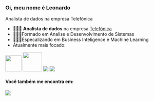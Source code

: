 ### Oi, meu nome é Leonardo
Analista de dados na empresa Telefônica

- 👨🏻‍💻 **Analista de dados** na empresa [Telefônica](https://www.telefonica.com.br/)
- 👨🏻‍🎓Formado em Analise e Desenvolvimento de Sistemas
- 👨🏻‍🏫Especalizando em Business Inteligence e Machine Learning
- Atualmente mais focado:

<div display = "inline">
<img width="50" height = "50" src="https://cdn.jsdelivr.net/gh/devicons/devicon/icons/python/python-original-wordmark.svg" />
<img width="60" height = "60" src="https://cdn.jsdelivr.net/gh/devicons/devicon/icons/microsoftsqlserver/microsoftsqlserver-plain-wordmark.svg" />
<img src="https://img.shields.io/badge/Microsoft_Excel-217346?style=for-the-badge&logo=microsoft-excel&logoColor=white" />
<img src="https://img.shields.io/badge/power_bi-F2C811?style=for-the-badge&logo=powerbi&logoColor=black" />
  
</div>


#### Você também me encontra em:
<a href="www.linkedin.com/in/leonardo-souza-067037236">
  <img src= "https://img.shields.io/badge/linkedin-%230077B5.svg?style=for-the-badge&logo=linkedin&logoColor=white" />
</a>
